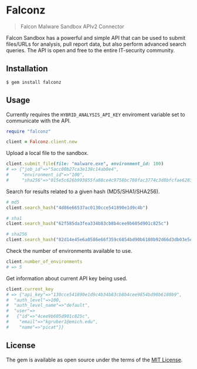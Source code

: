 # Falconz
> Falcon Malware Sandbox APIv2 Connector

Falcon Sandbox has a powerful and simple API that can be used to submit files/URLs for analysis, pull report data, but also perform advanced search queries. The API is open and free to the entire IT-security community.

## Installation

    $ gem install falconz

## Usage

Currently requires the `HYBRID_ANALYSIS_API_KEY` enviroment variable set to communicate with the API.

```ruby
require "falconz"

client = Falconz.client.new
```

Upload a local file to the sandbox.
```ruby
client.submit_file(file: "malware.exe", environment_id: 100)
# => {"job_id"=>"5acc00b27ca3e138c14ab0e4",
#     "environment_id"=>"100",
#     "sha256"=>"015e5c626b993855fa88ce4c9758bc780fac3774c3d8bfcfae62833affc31e00"}
```

Search for results related to a given hash (MD5/SHA1/SHA256).
```ruby
# md5
client.search_hash("4d86e66537ac0130cce541890e1d9c4b")

# sha1
client.search_hash("62f585da3fea334b83cb8b4cee9b605d901c825c")

# sha256
client.search_hash("82d14e45e6a0586e66f359c6854bd90b6180b92d66d3db03e5e85234edfdcc04")
```

Check the number of environments available to use.
```ruby
client.number_of_environments
# => 5
```

Get information about current API key being used.
```ruby
client.current_key
# => {"api_key"=>"130cce541890e1d9c4b34b83cb8b4cee9854bd90b6180b9",
#  "auth_level"=>100,
#  "auth_level_name"=>"default",
#  "user"=>
#   {"id"=>"4cee9b605d901c825c",
#    "email"=>"kgruber1@emich.edu",
#    "name"=>"picat"}}
```

## License

The gem is available as open source under the terms of the [MIT License](https://opensource.org/licenses/MIT).

